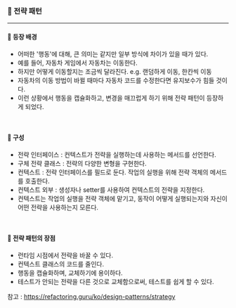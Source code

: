### 🔶 전략 패턴
---

#### 🔸 등장 배경
- 어떠한 '행동'에 대해, 큰 의미는 같지만 일부 방식에 차이가 있을 때가 있다.
- 예를 들어, 자동차 게임에서 자동차는 이동한다.
- 하지만 어떻게 이동할지는 조금씩 달라진다. e.g. 랜덤하게 이동, 한칸씩 이동
- 자동차의 이동 방법이 바뀔 때마다 자동차 코드를 수정한다면 유지보수가 힘들 것이다.
- 이런 상황에서 행동을 캡슐화하고, 변경을 매끄럽게 하기 위해 전략 패턴이 등장하게 되었다.

<br>

#### 🔸 구성
- 전략 인터페이스 : 컨텍스트가 전략을 실행하는데 사용하는 메서드를 선언한다.
- 구체 전략 클래스 : 전략의 다양한 변형을 구현한다.
- 컨텍스트 : 전략 인터페이스를 필드로 둔다. 작업의 실행을 위해 전략 객체의 메서드를 호출한다. 
- 컨텍스트 외부 : 생성자나 setter를 사용하여 컨텍스트의 전략을 지정한다. 
- 컨텍스트는 작업의 실행을 전략 객체에 맡기고, 동작이 어떻게 실행되는지와 자신이 어떤 전략을 사용하는지 모른다.

<br>

#### 🔸 전략 패턴의 장점
- 런타임 시점에서 전략을 바꿀 수 있다.
- 컨텍스트 클래스의 코드를 줄인다.
- 행동을 캡슐화하며, 교체하기에 용이하다.
- 테스트가 안되는 전략을 다른 것으로 교체함으로써, 테스트를 쉽게 할 수 있다.

참고 : https://refactoring.guru/ko/design-patterns/strategy
